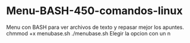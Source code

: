 # Menu-BASH-450-comandos-linux
Menu con BASH para ver archivos de texto y repasar mejor los apuntes.
chmmod +x menubase.sh
./menubase.sh
Elegir la opcion con un n
